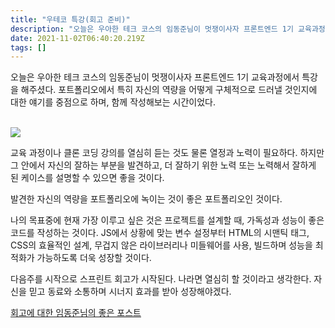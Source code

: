 ```yaml
---
title: "우테코 특강(회고 준비)"
description: "오늘은 우아한 테크 코스의 임동준님이 멋쟁이사자 프론트엔드 1기 교육과정에서 특강을 해주셨다.  "
date: 2021-11-02T06:40:20.219Z
tags: []
---
```

오늘은 우아한 테크 코스의 임동준님이 멋쟁이사자 프론트엔드 1기 교육과정에서 특강을 해주셨다. 포트폴리오에서 특히 자신의 역량을 어떻게 구체적으로 드러낼 것인지에 대한 얘기를 중점으로 하며, 함께 작성해보는 시간이었다.

<br/>

<img src="https://media.vlpt.us/images/yujo/post/308803da-a40a-42d3-8b33-8dd4c6afe860/%E1%84%89%E1%85%B3%E1%84%8F%E1%85%B3%E1%84%85%E1%85%B5%E1%86%AB%E1%84%89%E1%85%A3%E1%86%BA%202020-12-02%20%E1%84%8B%E1%85%A9%E1%84%92%E1%85%AE%201.04.11.png?w=768"/>

<br/>

교육 과정이나 클론 코딩 강의를 열심히 듣는 것도 물론 열정과 노력이 필요하다. 하지만 그 안에서 자신의 잘하는 부분을 발견하고, 더 잘하기 위한 노력 또는 노력해서 잘하게 된 케이스를 설명할 수 있으면 좋을 것이다.

발견한 자신의 역량을 포트폴리오에 녹이는 것이 좋은 포트폴리오인 것이다.

나의 목표중에 현재 가장 이루고 싶은 것은 프로젝트를 설계할 때, 가독성과 성능이 좋은 코드를 작성하는 것이다. JS에서 상황에 맞는 변수 설정부터 HTML의 시맨틱 태그, CSS의 효율적인 설계, 무겁지 않은 라이브러리나 미들웨어를 사용, 빌드하며 성능을 최적화가 가능하도록 더욱 성장할 것이다.

다음주를 시작으로 스프린트 회고가 시작된다. 나라면 열심히 할 것이라고 생각한다. 자신을 믿고 동료와 소통하며 시너지 효과를 받아 성장해야겠다.

[회고에 대한 임동준님의 좋은 포스트](https://blog.makerjun.com/improvement/retrospect)